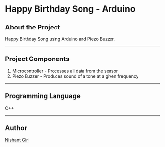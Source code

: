 # Happy Birthday Song - Arduino

## About the Project

Happy Birthday Song using Arduino and Piezo Buzzer.

---

## Project Components

1. Microcontroller - Processes all data from the sensor
2. Piezo Buzzer - Produces sound of a tone at a given frequency

---

## Programming Language

C++

---

## Author

[Nishant Giri](https://github.com/nishant-giri "View Profile")